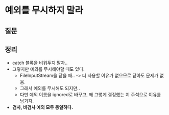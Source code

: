 # 예외를 무시하지 말라



## 질문



## 정리

- catch 블록을 비워두지 말자..
- 그렇지만 예외를 무시해야할 때도 있다.
  - FileInputStream을 닫을 때.. -> 더 사용할 이유가 없으므로 닫아도 문제가 없음.
  - 그래서 예외를 무시해도 되지만..
  - 다만 예외 이름을 ignored로 바꾸고, 왜 그렇게 결정했는 지 주석으로 이유를 남기자.
- **검사, 비검사 예외 모두 동일하다.**